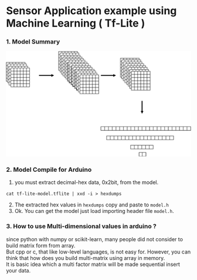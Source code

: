 # Sensor Application example using Machine Learning ( Tf-Lite )


### 1. Model Summary
![modelflow](./figures/deeplearning_model_summary.png)

### 2. Model Compile for Arduino
1. you must extract decimal-hex data, 0x2bit, from the model.
```shell
cat tf-lite-model.tflite | xxd -i > hexdumps
```
2. The extracted hex values in `hexdumps` copy and paste to `model.h`
3. Ok. You can get the model just load importing header file `model.h`.

### 3. How to use Multi-dimensional values in arduino ?
since python with numpy or scikit-learn, many people did not consider to build matrix form from array.<br>
But cpp or c, that like low-level languages, is not easy for. However, you can think that how does you build multi-matrix using array in memory.<br>
It is basic idea which a multi factor matrix will be made sequential insert your data.<br>
